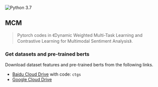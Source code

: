 ![Python 3.7](https://img.shields.io/badge/python-3.6-green.svg)

## MCM

> Pytorch codes in 《Dynamic Weighted Multi-Task Learning and Contrastive Learning for Multimodal Sentiment Analysis》.

### Get datasets and pre-trained berts

Download dataset features and pre-trained berts from the following links.

*   [Baidu Cloud Drive](https://pan.baidu.com/s/1oksuDEkkd3vGg2oBMBxiVw) with code: `ctgs`
*   [Google Cloud Drive](https://drive.google.com/drive/folders/1E5kojBirtd5VbfHsFp6FYWkQunk73Nsv?usp=sharing)
